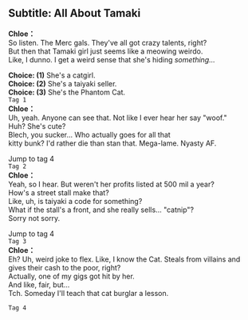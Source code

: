 # 

  
## Subtitle: All About Tamaki
  
**Chloe：**  
So listen. The Merc gals. They've all got crazy talents, right?  
But then that Tamaki girl just seems like a meowing weirdo.  
Like, I dunno. I get a weird sense that she's hiding *something...*  
  
**Choice: (1)**  She's a catgirl.  
**Choice: (2)**  She's a taiyaki seller.  
**Choice: (3)**  She's the Phantom Cat.  
`Tag 1`  
**Chloe：**  
Uh, yeah. Anyone can see that. Not like I ever hear her say \"woof.\"  
Huh? She's cute?  
 Blech, you sucker... Who actually goes for all that  
kitty bunk? I'd rather die than stan that. Mega-lame. Nyasty AF.  
  
Jump to tag 4  
`Tag 2`  
**Chloe：**  
Yeah, so I hear. But weren't her profits listed at 500 mil a year?  
How's a street stall make that?  
 Like, uh, is taiyaki a code for something?  
What if the stall's a front, and she really sells... \"catnip\"?  
 Sorry not sorry.  
  
Jump to tag 4  
`Tag 3`  
**Chloe：**  
Eh? Uh, weird joke to flex. Like, I know the Cat. Steals from villains and  
gives their cash to the poor, right?  
 Actually, one of my gigs got hit by her.  
And like, fair, but...  
 Tch. Someday I'll teach that cat burglar a lesson.  
  
`Tag 4`  
